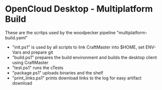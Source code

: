 # OpenCloud Desktop - Multiplatform Build

These are the scritps used by the woodpecker pipeline "multiplatform-build.yaml"

- "init.ps1" is used by all scripts to link CraftMaster into $HOME, set ENV-Vars and prepare git
- "build.ps1" prepares the build environment and builds the desktop client using CraftMaster
- "test.ps1" runs the cTests
- "package.ps1" uploads binaries and the shelf
- "print_links.ps1" prints download links to the log for easy artifact download
